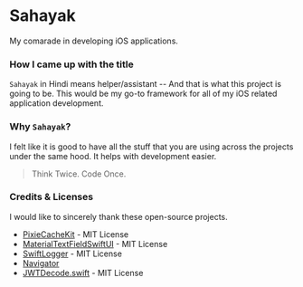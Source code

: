 # Sahayak

My comarade in developing iOS applications.


### How I came up with the title

`Sahayak` in Hindi means helper/assistant -- And that is what this project is going to be. This would be my go-to framework for all of my iOS related application development.

### Why `Sahayak`?

I felt like it is good to have all the stuff that you are using across the projects under the same hood. It helps with development easier. 

> Think Twice. Code Once.

### Credits & Licenses

I would like to sincerely thank these open-source projects.

- [PixieCacheKit](https://github.com/aumChauhan/PixieCacheKit) - MIT License
- [MaterialTextFieldSwiftUI](https://github.com/norrisboat/MaterialTextFieldSwiftUI) - MIT License
- [SwiftLogger](https://github.com/sauvikdolui/swiftlogger) - MIT License
- [Navigator](https://github.com/uwaisalqadri/SwiftUIViewUIKitNavigation)
- [JWTDecode.swift](https://github.com/auth0/JWTDecode.swift) - MIT License

